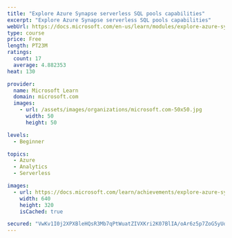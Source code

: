 ```yaml
---
title: "Explore Azure Synapse serverless SQL pools capabilities"
excerpt: "Explore Azure Synapse serverless SQL pools capabilities"
webUrl: https://docs.microsoft.com/en-us/learn/modules/explore-azure-synapse-serverless-sql-pools-capabilities/
type: course
price: Free
length: PT23M
ratings:
  count: 17
  average: 4.882353
heat: 130

provider:
  name: Microsoft Learn
  domain: microsoft.com
  images:
    - url: /assets/images/organizations/microsoft.com-50x50.jpg
      width: 50
      height: 50

levels:
  - Beginner

topics:
  - Azure
  - Analytics
  - Serverless

images:
  - url: https://docs.microsoft.com/learn/achievements/explore-azure-synapse-serverless-sql-pools-capabilities-social.png
    width: 640
    height: 320
    isCached: true

secured: "VwKv1I0j2XPXBleHQsR3Mb7qPtWuatZIVXKri2K07BlIA/oAr6z5p7ZoG5yUqxkaUC056kAHB+7qajdomksAfRJiDdzYrWGDOrn8OROdOoD4UIpn1dFmCXZCONO1YoS4hFqqf8g4cyiGucFoWEwSyPrF96sZXIED55vGOz6iM5nwvxRY5p0WFDsuper7+l8wg7e2ZuVWUTE60F8wJFWannhIpzPOobIuNnR0yA/w/R+lptDZ2dOTZQt/k/kdhPsjFqCrWCRx86Gip73zU3XHBa6KtSyU6XubQEp4km5ukE453lgDGop7MSxBpEkpgOhZgtRznN87XfbmErttbdZN75+flqWV1aVWsSaBhomvafWF0GlYT8X9a/iiR5lsR4EtJZUhdH/cPuHvrVhCK/xEsqia3aOGxTD1G82cS4XButA=;y4P6RKDtNpFoNAETYiTlRQ=="
---
```


